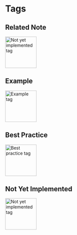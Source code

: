 # Tags

## Related Note

<img src="https://raw.githubusercontent.com/flex-dapps/gantree-misc/master/docs/img/Github_related_note_tag.png" alt="Not yet implemented tag" width="100">

## Example

<img src="https://raw.githubusercontent.com/flex-dapps/gantree-misc/master/docs/img/Github_example_tag.png" alt="Example tag" width="100">

## Best Practice

<img src="https://raw.githubusercontent.com/flex-dapps/gantree-misc/master/docs/img/Github_best_practice_tag.png" alt="Best practice tag" width="100">

## Not Yet Implemented

<img src="https://raw.githubusercontent.com/flex-dapps/gantree-misc/master/docs/img/Github_not_yet_implemented_tag.png" alt="Not yet implemented tag" width="100">
